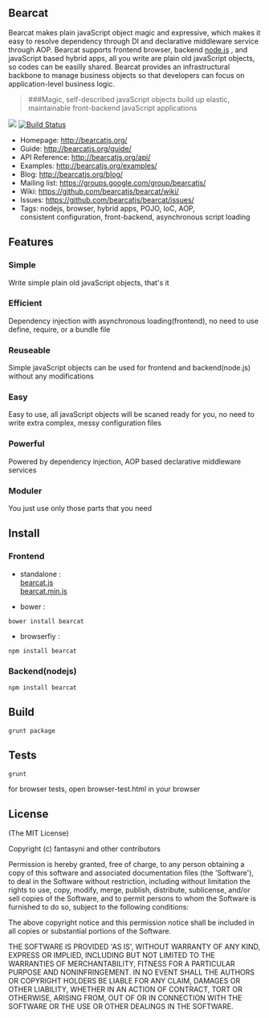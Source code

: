 ## Bearcat
Bearcat makes plain javaScript object magic and expressive, which makes it easy to resolve dependency through DI and declarative middleware service through AOP. Bearcat supports frontend browser, backend [node.js](http://nodejs.org/) , and javaScript based hybrid apps, all you write are plain old javaScript objects, so codes can be easilly shared. Bearcat provides an infrastructural backbone to manage business objects so that developers can focus on application-level business logic. 

> ###Magic, self-described javaScript objects build up elastic, maintainable front-backend javaScript applications
  
![](http://bearcatjs.github.io/bearcat/images/bearcat-logo.png)
[![Build Status](https://travis-ci.org/bearcatjs/bearcat.svg?branch=master)](https://travis-ci.org/bearcatjs/bearcat)

 * Homepage: <http://bearcatjs.org/>
 * Guide: <http://bearcatjs.org/guide/>
 * API Reference: <http://bearcatjs.org/api/>
 * Examples: <http://bearcatjs.org/examples/>
 * Blog: <http://bearcatjs.org/blog/>
 * Mailing list: <https://groups.google.com/group/bearcatjs/>
 * Wiki: <https://github.com/bearcatjs/bearcat/wiki/>
 * Issues: <https://github.com/bearcatjs/bearcat/issues/>
 * Tags: 
 nodejs, browser, hybrid apps, POJO, IoC, AOP,  
 consistent configuration, front-backend, asynchronous script loading

## Features
### Simple   
Write simple plain old javaScript objects, that's it
### Efficient  
Dependency injection with asynchronous loading(frontend), no need to use define, require, or a bundle file
### Reuseable  
Simple javaScript objects can be used for frontend and backend(node.js) without any modifications
### Easy  
Easy to use, all javaScript objects will be scaned ready for you, no need to write extra complex, messy configuration files
### Powerful  
Powered by dependency injection, AOP based declarative middleware services
### Moduler  
You just use only those parts that you need

## Install
### Frontend
* standalone :   
[bearcat.js](https://raw.githubusercontent.com/bearcatjs/bearcat/master/dist/bearcat.js)  
[bearcat.min.js](https://raw.githubusercontent.com/bearcatjs/bearcat/master/dist/bearcat.min.js)

* bower : 
```
bower install bearcat
```

* browserfiy : 
```
npm install bearcat
```

### Backend(nodejs)
```
npm install bearcat
```

## Build
```
grunt package
```

## Tests
```
grunt
```

for browser tests, open browser-test.html in your browser

## License

(The MIT License)

Copyright (c) fantasyni and other contributors

Permission is hereby granted, free of charge, to any person obtaining
a copy of this software and associated documentation files (the
'Software'), to deal in the Software without restriction, including
without limitation the rights to use, copy, modify, merge, publish,
distribute, sublicense, and/or sell copies of the Software, and to
permit persons to whom the Software is furnished to do so, subject to
the following conditions:

The above copyright notice and this permission notice shall be
included in all copies or substantial portions of the Software.

THE SOFTWARE IS PROVIDED 'AS IS', WITHOUT WARRANTY OF ANY KIND,
EXPRESS OR IMPLIED, INCLUDING BUT NOT LIMITED TO THE WARRANTIES OF
MERCHANTABILITY, FITNESS FOR A PARTICULAR PURPOSE AND NONINFRINGEMENT.
IN NO EVENT SHALL THE AUTHORS OR COPYRIGHT HOLDERS BE LIABLE FOR ANY
CLAIM, DAMAGES OR OTHER LIABILITY, WHETHER IN AN ACTION OF CONTRACT,
TORT OR OTHERWISE, ARISING FROM, OUT OF OR IN CONNECTION WITH THE
SOFTWARE OR THE USE OR OTHER DEALINGS IN THE SOFTWARE.
